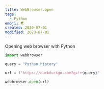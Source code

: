 ```yaml
---
title: WebBrowser.open
tags:
  - Python
emoji: 🌏
created: 2020-07-01
modified: 2020-07-01
---
```


Opening web browser with Python


```python
import webbrowser

query = "Python history"

url = f"https://duckduckgo.com?q=!+{query}"

webbrowser.open(url)
```